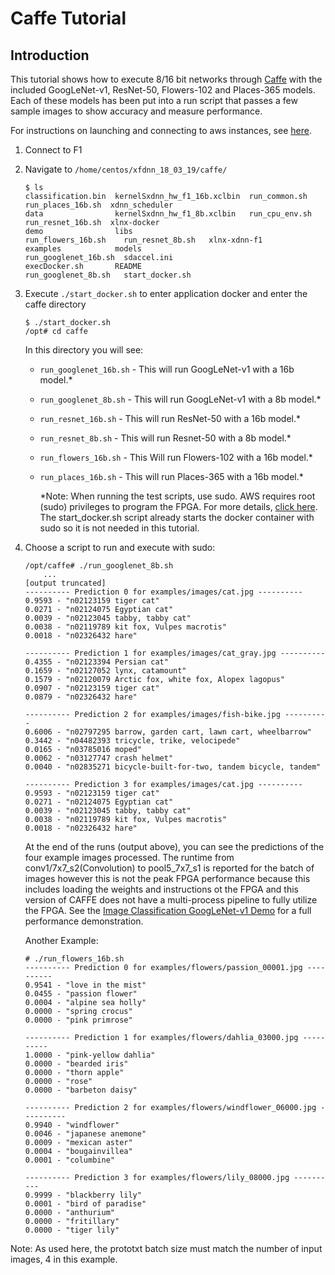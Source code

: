 # Caffe Tutorial

## Introduction
This tutorial shows how to execute 8/16 bit networks through [Caffe][] with the included GoogLeNet-v1, ResNet-50, Flowers-102 and Places-365 models. Each of these models has been put into a run script that passes a few sample images to show accuracy and measure performance.

For instructions on launching and connecting to aws instances, see [here][].

1. Connect to F1
2. Navigate to `/home/centos/xfdnn_18_03_19/caffe/`
	```
	$ ls
	classification.bin  kernelSxdnn_hw_f1_16b.xclbin  run_common.sh         run_places_16b.sh  xdnn_scheduler
	data                kernelSxdnn_hw_f1_8b.xclbin   run_cpu_env.sh        run_resnet_16b.sh  xlnx-docker
	demo                libs                          run_flowers_16b.sh    run_resnet_8b.sh   xlnx-xdnn-f1
	examples            models                        run_googlenet_16b.sh  sdaccel.ini
	execDocker.sh       README                        run_googlenet_8b.sh   start_docker.sh
	```

3. Execute `./start_docker.sh` to enter application docker and enter the caffe directory
	```
	$ ./start_docker.sh
	/opt# cd caffe
	```

	In this directory you will see:
	- `run_googlenet_16b.sh` - This will run GoogLeNet-v1 with a 16b model.*
	- `run_googlenet_8b.sh`   - This will run GoogLeNet-v1 with a 8b model.*
	- `run_resnet_16b.sh`   - This will run ResNet-50 with a 16b model.*
	- `run_resnet_8b.sh`   - This will run Resnet-50 with a 8b model.*
	- `run_flowers_16b.sh`    - This Will run Flowers-102 with a 16b model.*
	- `run_places_16b.sh`    - This will run Places-365 with a 16b model.*

        \*Note: When running the test scripts, use sudo. AWS requires root (sudo) privileges to program the FPGA. For more details, [click here][].  The start_docker.sh script already starts the docker container with sudo so it is not needed in this tutorial.

4. Choose a script to run and execute with sudo:
	```
	/opt/caffe# ./run_googlenet_8b.sh
        ...
	[output truncated]
	---------- Prediction 0 for examples/images/cat.jpg ----------
	0.9593 - "n02123159 tiger cat"
	0.0271 - "n02124075 Egyptian cat"
	0.0039 - "n02123045 tabby, tabby cat"
	0.0038 - "n02119789 kit fox, Vulpes macrotis"
	0.0018 - "n02326432 hare"

	---------- Prediction 1 for examples/images/cat_gray.jpg ----------
	0.4355 - "n02123394 Persian cat"
	0.1659 - "n02127052 lynx, catamount"
	0.1579 - "n02120079 Arctic fox, white fox, Alopex lagopus"
	0.0907 - "n02123159 tiger cat"
	0.0879 - "n02326432 hare"

	---------- Prediction 2 for examples/images/fish-bike.jpg ----------
	0.6006 - "n02797295 barrow, garden cart, lawn cart, wheelbarrow"
	0.3442 - "n04482393 tricycle, trike, velocipede"
	0.0165 - "n03785016 moped"
	0.0062 - "n03127747 crash helmet"
	0.0040 - "n02835271 bicycle-built-for-two, tandem bicycle, tandem"

	---------- Prediction 3 for examples/images/cat.jpg ----------
	0.9593 - "n02123159 tiger cat"
	0.0271 - "n02124075 Egyptian cat"
	0.0039 - "n02123045 tabby, tabby cat"
	0.0038 - "n02119789 kit fox, Vulpes macrotis"
	0.0018 - "n02326432 hare"
	```

	At the end of the runs (output above), you can see the predictions of the four example images processed. The runtime from conv1/7x7_s2(Convolution) to pool5_7x7_s1 is reported for the batch of images however this is not the peak FPGA performance because this includes loading the weights and instructions ot the FPGA and this version of CAFFE does not have a multi-process pipeline to fully utilize the FPGA.  See the [Image Classification GoogLeNet-v1 Demo][] for a full performance demonstration.

	Another Example:
	```
	# ./run_flowers_16b.sh
	---------- Prediction 0 for examples/flowers/passion_00001.jpg ----------
	0.9541 - "love in the mist"
	0.0455 - "passion flower"
	0.0004 - "alpine sea holly"
	0.0000 - "spring crocus"
	0.0000 - "pink primrose"

	---------- Prediction 1 for examples/flowers/dahlia_03000.jpg ----------
	1.0000 - "pink-yellow dahlia"
	0.0000 - "bearded iris"
	0.0000 - "thorn apple"
	0.0000 - "rose"
	0.0000 - "barbeton daisy"

	---------- Prediction 2 for examples/flowers/windflower_06000.jpg ----------
	0.9940 - "windflower"
	0.0046 - "japanese anemone"
	0.0009 - "mexican aster"
	0.0004 - "bougainvillea"
	0.0001 - "columbine"

	---------- Prediction 3 for examples/flowers/lily_08000.jpg ----------
	0.9999 - "blackberry lily"
	0.0001 - "bird of paradise"
	0.0000 - "anthurium"
	0.0000 - "fritillary"
	0.0000 - "tiger lily"
	```

Note: As used here, the prototxt batch size must match the number of input images, 4 in this example.

[Caffe]: http://caffe.berkeleyvision.org
[Image Classification GoogLeNet-v1 Demo]:image_classification.md
[here]: launching_instance.md
[click here]: https://github.com/aws/aws-fpga/blob/master/sdk/userspace/fpga_mgmt_tools/README.md#sudo-or-root-privileges
